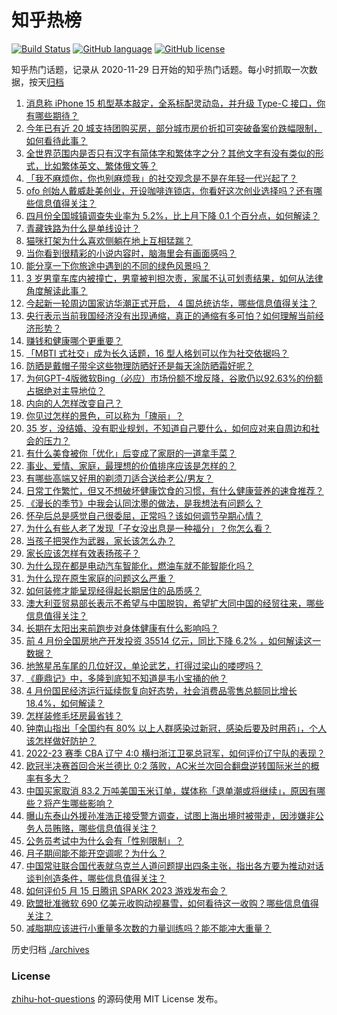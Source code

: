 # 知乎热榜
[![Build Status](https://github.com/ToWeLong/zhihu-hot-questions/workflows/CI/badge.svg)](https://github.com/ToWeLong/zhihu-hot-questions/actions)
[![GitHub language](https://img.shields.io/badge/language-golang-orange.svg)](https://golang.org/)
[![GitHub license](https://img.shields.io/github/license/ToWeLong/zhihu-hot-questions)](https://github.com/ToWeLong/zhihu-hot-questions/blob/main/LICENSE)

知乎热门话题，记录从 2020-11-29 日开始的知乎热门话题。每小时抓取一次数据，按天[归档](./archives)

<!-- BEGIN -->

1. [消息称 iPhone 15 机型基本敲定，全系标配灵动岛，并升级 Type-C 接口，你有哪些期待？](https://www.zhihu.com/question/601027621)
1. [今年已有近 20 城支持团购买房，部分城市房价折扣可突破备案价跌幅限制，如何看待此事？](https://www.zhihu.com/question/601226960)
1. [全世界范围内是否只有汉字有简体字和繁体字之分？其他文字有没有类似的形式，比如繁体英文、繁体俄文等？](https://www.zhihu.com/question/599849500)
1. [「我不麻烦你，你也别麻烦我」的社交观念是不是在年轻一代兴起了？](https://www.zhihu.com/question/600490461)
1. [ofo 创始人戴威赴美创业，开设咖啡连锁店，你看好这次创业选择吗？还有哪些信息值得关注？](https://www.zhihu.com/question/601258044)
1. [四月份全国城镇调查失业率为 5.2%，比上月下降 0.1 个百分点，如何解读？](https://www.zhihu.com/question/601242444)
1. [青藏铁路为什么是单线设计？](https://www.zhihu.com/question/598665125)
1. [猫咪打架为什么喜欢侧躺在地上互相猛踹？](https://www.zhihu.com/question/597946842)
1. [当你看到很精彩的小说内容时，脑海里会有画面感吗？](https://www.zhihu.com/question/601193937)
1. [能分享一下你旅途中遇到的不同的绿色风景吗？](https://www.zhihu.com/question/599945219)
1. [3 岁男童车库内被撞亡，男童被判担次责，家属不认可划责结果，如何从法律角度解读此事？](https://www.zhihu.com/question/601059330)
1. [今起新一轮周边国家访华潮正式开启， 4 国总统访华，哪些信息值得关注？](https://www.zhihu.com/question/601238552)
1. [央行表示当前我国经济没有出现通缩，真正的通缩有多可怕？如何理解当前经济形势？](https://www.zhihu.com/question/601089240)
1. [赚钱和健康哪个更重要？](https://www.zhihu.com/question/599572417)
1. [「MBTI 式社交」成为长久话题，16 型人格划可以作为社交依据吗？](https://www.zhihu.com/question/600490383)
1. [防晒是戴帽子带伞这些物理防晒好还是每天涂防晒霜好呢？](https://www.zhihu.com/question/594537690)
1. [为何GPT-4版微软Bing（必应）市场份额不增反降，谷歌仍以92.63%的份额占据绝对主导地位？](https://www.zhihu.com/question/601039046)
1. [内向的人怎样改变自己？](https://www.zhihu.com/question/599802816)
1. [你见过怎样的景色，可以称为「瑰丽」？](https://www.zhihu.com/question/599945241)
1. [35 岁，没结婚、没有职业规划，不知道自己要什么，如何应对来自周边和社会的压力？](https://www.zhihu.com/question/600970848)
1. [有什么美食被你「优化」后变成了家厨的一道拿手菜？](https://www.zhihu.com/question/596914129)
1. [事业、爱情、家庭，最理想的价值排序应该是怎样的？](https://www.zhihu.com/question/599208709)
1. [有哪些高端又好用的剃须刀适合送给老公/男友？](https://www.zhihu.com/question/599191365)
1. [日常工作繁忙，但又不想破坏健康饮食的习惯，有什么健康营养的速食推荐？](https://www.zhihu.com/question/595555609)
1. [《漫长的季节》中我会认同沈墨的做法，是我想法有问题么？](https://www.zhihu.com/question/598700985)
1. [怀孕后总是感觉自己很委屈，正常吗？该如何调节孕期心情？](https://www.zhihu.com/question/522838839)
1. [为什么有些人老了发现「子女没出息是一种福分」？你怎么看？](https://www.zhihu.com/question/594668461)
1. [当孩子把哭作为武器，家长该怎么办？](https://www.zhihu.com/question/594859259)
1. [家长应该怎样有效表扬孩子？](https://www.zhihu.com/question/534895463)
1. [为什么现在都是电动汽车智能化，燃油车就不能智能化吗？](https://www.zhihu.com/question/460270467)
1. [为什么现在原生家庭的问题这么严重？](https://www.zhihu.com/question/573338695)
1. [如何装修才能呈现经得起长期居住的品质感？](https://www.zhihu.com/question/599260834)
1. [澳大利亚贸易部长表示不希望与中国脱钩，希望扩大同中国的经贸往来，哪些信息值得关注？](https://www.zhihu.com/question/601241599)
1. [长期在太阳出来前跑步对身体健康有什么影响吗？](https://www.zhihu.com/question/599377959)
1. [前 4 月份全国房地产开发投资 35514 亿元，同比下降 6.2% ，如何解读这一数据？](https://www.zhihu.com/question/601242297)
1. [地煞星吊车尾的几位好汉，单论武艺，打得过梁山的喽啰吗？](https://www.zhihu.com/question/600785321)
1. [《鹿鼎记》中，多隆到底知不知道是韦小宝捅的他？](https://www.zhihu.com/question/600591615)
1. [4 月份国民经济运行延续恢复向好态势，社会消费品零售总额同比增长 18.4%，如何解读？](https://www.zhihu.com/question/601242995)
1. [怎样装修毛坯房最省钱？](https://www.zhihu.com/question/588016152)
1. [钟南山指出「全国约有 80% 以上人群感染过新冠，感染后要及时用药」，个人该怎样做好防护？](https://www.zhihu.com/question/601089217)
1. [2022-23 赛季 CBA 辽宁 4:0 横扫浙江卫冕总冠军，如何评价辽宁队的表现？](https://www.zhihu.com/question/601142779)
1. [欧冠半决赛首回合米兰德比 0:2 落败，AC米兰次回合翻盘逆转国际米兰的概率有多大？](https://www.zhihu.com/question/601069914)
1. [中国买家取消 83.2 万吨美国玉米订单，媒体称「退单潮或将继续」，原因有哪些？将产生哪些影响？](https://www.zhihu.com/question/601093371)
1. [曝山东泰山外援孙准浩正接受警方调查，试图上海出境时被带走，因涉嫌非公务人员贿赂，哪些信息值得关注？](https://www.zhihu.com/question/601059835)
1. [公务员考试中为什么会有「性别限制」？](https://www.zhihu.com/question/595885205)
1. [月子期间能不能开空调呢？为什么？](https://www.zhihu.com/question/534500813)
1. [中国常驻联合国代表就乌克兰人道问题提出四条主张，指出各方要为推动对话谈判创造条件，哪些信息值得关注？](https://www.zhihu.com/question/601253278)
1. [如何评价5 月 15 日腾讯 SPARK 2023 游戏发布会？](https://www.zhihu.com/question/599438414)
1. [欧盟批准微软 690 亿美元收购动视暴雪，如何看待这一收购？哪些信息值得关注？](https://www.zhihu.com/question/601191029)
1. [减脂期应该进行小重量多次数的力量训练吗？能不能冲大重量？](https://www.zhihu.com/question/596472787)

<!-- END -->

历史归档 [./archives](./archives)


### License
[zhihu-hot-questions](https://github.com/towelong/zhihu-hot-questions) 的源码使用 MIT License 发布。